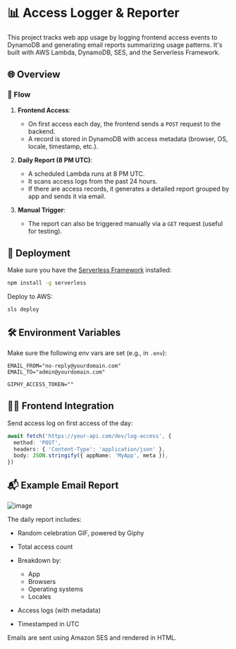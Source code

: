# 📊 Access Logger & Reporter

This project tracks web app usage by logging frontend access events to DynamoDB and generating email reports summarizing usage patterns. It's built with AWS Lambda, DynamoDB, SES, and the Serverless Framework.

## 🌐 Overview

### 🔁 Flow

1. **Frontend Access**:

   - On first access each day, the frontend sends a `POST` request to the backend.
   - A record is stored in DynamoDB with access metadata (browser, OS, locale, timestamp, etc.).

2. **Daily Report (8 PM UTC)**:

   - A scheduled Lambda runs at 8 PM UTC.
   - It scans access logs from the past 24 hours.
   - If there are access records, it generates a detailed report grouped by app and sends it via email.

3. **Manual Trigger**:
   - The report can also be triggered manually via a `GET` request (useful for testing).

## 🚀 Deployment

Make sure you have the [Serverless Framework](https://www.serverless.com/framework/docs/getting-started) installed:

```bash
npm install -g serverless
```

Deploy to AWS:

```bash
sls deploy
```

## 🛠️ Environment Variables

Make sure the following env vars are set (e.g., in `.env`):

```env
EMAIL_FROM="no-reply@yourdomain.com"
EMAIL_TO="admin@yourdomain.com"

GIPHY_ACCESS_TOKEN=""
```

## 🧑‍💻 Frontend Integration

Send access log on first access of the day:

```ts
await fetch('https://your-api.com/dev/log-access', {
  method: 'POST',
  headers: { 'Content-Type': 'application/json' },
  body: JSON.stringify({ appName: 'MyApp', meta }),
})
```

## 📬 Example Email Report

![image](https://github.com/user-attachments/assets/2ac21006-4b3b-47a5-b127-7d9959128055)

The daily report includes:

- Random celebration GIF, powered by Giphy
- Total access count
- Breakdown by:

  - App
  - Browsers
  - Operating systems
  - Locales

- Access logs (with metadata)
- Timestamped in UTC

Emails are sent using Amazon SES and rendered in HTML.
